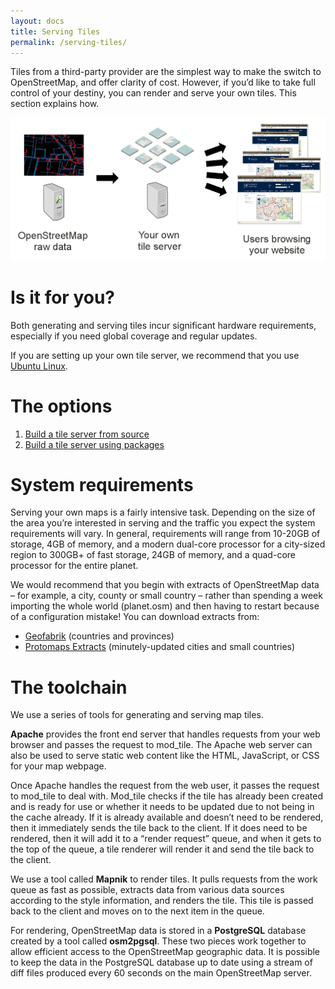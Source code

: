 ```yaml
---
layout: docs
title: Serving Tiles
permalink: /serving-tiles/
---
```


Tiles from a third-party provider are the simplest way to make the switch to OpenStreetMap, and offer clarity of cost. However, if you’d like to take full control of your destiny, you can render and serve your own tiles. This section explains how.

![](serving-tiles.png)

# Is it for you?

Both generating and serving tiles incur significant hardware requirements, especially if you need global coverage and regular updates.

If you are setting up your own tile server, we recommend that you use [Ubuntu Linux](http://www.ubuntu.com/).

# The options

1. [Build a tile server from source](manually-building-a-tile-server-18-04-lts/)
2. [Build a tile server using packages](building-a-tile-server-from-packages/)

# System requirements
Serving your own maps is a fairly intensive task. Depending on the size of the area you’re interested in serving and the traffic you expect the system requirements will vary. In general, requirements will range from 10-20GB of storage, 4GB of memory, and a modern dual-core processor for a city-sized region to 300GB+ of fast storage, 24GB of memory, and a quad-core processor for the entire planet.

We would recommend that you begin with extracts of OpenStreetMap data – for example, a city, county or small country – rather than spending a week importing the whole world (planet.osm) and then having to restart because of a configuration mistake! You can download extracts from:

* [Geofabrik](http://download.geofabrik.de/osm/) (countries and provinces)
* [Protomaps Extracts](https://protomaps.com/extracts/) (minutely-updated cities and small countries)

# The toolchain

We use a series of tools for generating and serving map tiles.

**Apache** provides the front end server that handles requests from your web browser and passes the request to mod_tile. The Apache web server can also be used to serve static web content like the HTML, JavaScript, or CSS for your map webpage.

Once Apache handles the request from the web user, it passes the request to mod_tile to deal with. Mod_tile checks if the tile has already been created and is ready for use or whether it needs to be updated due to not being in the cache already. If it is already available and doesn’t need to be rendered, then it immediately sends the tile back to the client. If it does need to be rendered, then it will add it to a “render request” queue, and when it gets to the top of the queue, a tile renderer will render it and send the tile back to the client.

We use a tool called **Mapnik** to render tiles. It pulls requests from the work queue as fast as possible, extracts data from various data sources according to the style information, and renders the tile. This tile is passed back to the client and moves on to the next item in the queue.

For rendering, OpenStreetMap data is stored in a **PostgreSQL** database created by a tool called **osm2pgsql**. These two pieces work together to allow efficient access to the OpenStreetMap geographic data. It is possible to keep the data in the PostgreSQL database up to date using a stream of diff files produced every 60 seconds on the main OpenStreetMap server.

